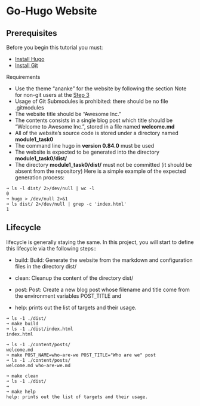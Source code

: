# Go-Hugo Website 

## Prerequisites

Before you begin this tutorial you must:

- [Install Hugo](https://gohugo.io/installation/)
- [Install Git](https://git-scm.com/book/en/v2/Getting-Started-Installing-Git) 

Requirements

- Use the theme “ananke” for the website by following the section Note for non-git users at the [Step 3](https://gohugo.io/getting-started/quick-start/#step-3-add-a-theme)
- Usage of Git Submodules is prohibited: there should be no file .gitmodules
- The website title should be “Awesome Inc.”
- The contents consists in a single blog post which title should be “Welcome to Awesome Inc.”, stored in a file named **welcome.md**
- All of the website’s source code is stored under a directory named **module1_task0**
- The command line hugo in **version 0.84.0** must be used
- The website is expected to be generated into the directory **module1_task0/dist/**
- The directory **module1_task0/dist/** must not be committed (it should be absent from the repository)
Here is a simple example of the expected generation process:
```
➜ ls -l dist/ 2>/dev/null | wc -l
0
➜ hugo > /dev/null 2>&1
➜ ls dist/ 2>/dev/null | grep -c 'index.html'
1
```

## Lifecycle

lifecycle is generally staying the same. In this project, you will start to define this lifecycle via the following steps::

- build: Build: Generate the website from the markdown and configuration files in the directory dist/

- clean: Cleanup the content of the directory dist/

- post: Post: Create a new blog post whose filename and title come from the environment variables POST_TITLE and

- help: prints out the list of targets and their usage. 

```
➜ ls -1 ./dist/
➜ make build
➜ ls -1 ./dist/index.html
index.html

➜ ls -1 ./content/posts/
welcome.md
➜ make POST_NAME=who-are-we POST_TITLE="Who are we" post
➜ ls -1 ./content/posts/
welcome.md who-are-we.md

➜ make clean
➜ ls -1 ./dist/
➜
➜ make help
help: prints out the list of targets and their usage.
```